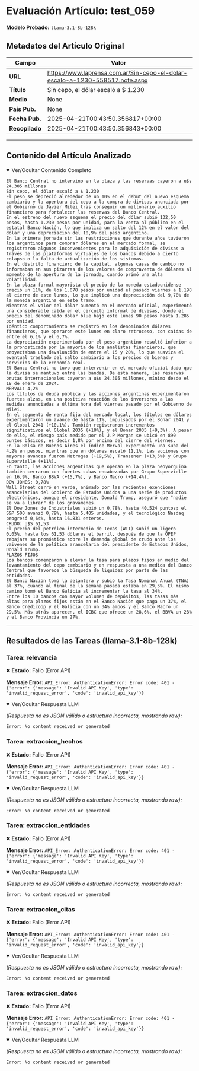 # Evaluación Artículo: test_059
**Modelo Probado:** `llama-3.1-8b-128k`

## Metadatos del Artículo Original

| Campo          | Valor                                      |
|----------------|--------------------------------------------|
| **URL**        | https://www.laprensa.com.ar/Sin-cepo-el-dolar-escalo-a-1230-558517.note.aspx           |
| **Título**     | Sin cepo, el dólar escaló a $ 1.230       |
| **Medio**      | None         |
| **País Pub.**  | None |
| **Fecha Pub.** | 2025-04-21T00:43:50.356817+00:00 |
| **Recopilado** | 2025-04-21T00:43:50.356843+00:00 |

---

## Contenido del Artículo Analizado

<details open>
<summary>Ver/Ocultar Contenido Completo</summary>

```text
El Banco Central no intervino en la plaza y las reservas cayeron a u$s 24.305 millones
Sin cepo, el dólar escaló a $ 1.230
El peso se depreció alrededor de un 10% en el debut del nuevo esquema cambiario y la apertura del cepo a la compra de divisas anunciada por el Gobierno de Javier Milei tras conseguir un millonario auxilio financiero para fortalecer las reservas del Banco Central.
En el estreno del nuevo esquema el precio del dólar subió 132,50 pesos, hasta 1.230 pesos por unidad, para la venta al público en el estatal Banco Nación, lo que implica un salto del 12% en el valor del dólar y una depreciación del 10,9% del peso argentino.
En la primera jornada sin las restricciones que durante años tuvieron los argentinos para comprar dólares en el mercado formal, se registraron algunos inconvenientes para la adquisición de divisas a través de las plataformas virtuales de los bancos debido a cierto colapso o la falta de actualización de los sistemas.
En el distrito financiero de la capital, algunas casas de cambio no informaban en sus pizarras de los valores de compraventa de dólares al momento de la apertura de la jornada, cuando primó una alta volatilidad.
En la plaza formal mayorista el precio de la moneda estadounidense creció un 11%, de los 1.078 pesos por unidad el pasado viernes a 1.198 al cierre de este lunes, lo que implicó una depreciación del 9,78% de la moneda argentina en este tramo.
Mientras el valor del dólar aumentó en el mercado oficial, experimentó una considerable caída en el circuito informal de divisas, donde el precio del denominado dólar blue bajó este lunes 90 pesos hasta 1.285 por unidad.
Idéntico comportamiento se registró en los denominados dólares financieros, que operaron este lunes en claro retroceso, con caídas de entre el 6,1% y el 6,7%.
La depreciación experimentada por el peso argentino resultó inferior a la pronosticada por la mayoría de los analistas financieros, que proyectaban una devaluación de entre el 15 y 20%, lo que suaviza el eventual traslado del salto cambiario a los precios de bienes y servicios de la economía real.
El Banco Central no tuvo que intervenir en el mercado oficial dado que la divisa se mantuvo entre las bandas. De esta manera, las reservas brutas internacionales cayeron a u$s 24.305 millones, mínimo desde el 18 de enero de 2024.
MERVAL: 4,2%
Los títulos de deuda pública y las acciones argentinas experimentaron fuertes alzas, en una positiva reacción de los inversores a las medidas anunciadas a última hora del viernes pasado por el Gobierno de Milei.
En el segmento de renta fija del mercado local, los títulos en dólares experimentaron un avance de hasta 11%, impulsados por el Bonar 2041 y el Global 2041 (+10,1%). También registraron incrementos significativos el Global 2035 (+10%), y el Bonar 2035 (+9,3%). A pesar de ello, el riesgo país medido por el J.P Morgan se ubicó en 890 puntos básicos, es decir 1,8% por encima del cierre del viernes.
En la Bolsa de Buenos Aires el índice Merval experimentó una suba del 4,2% en pesos, mientras que en dólares escaló 11,1%. Las acciones con mayores avances fueron Metrogas (+19,5%), Transener (+13,5%) y Grupo Supervielle (+11%).
En tanto, las acciones argentinas que operan en la plaza neoyorquina también cerraron con fuertes subas encabezadas por Grupo Supervielle en 16,9%, Banco BBVA (+15,7%), y Banco Macro (+14,4%).
DOW JONES: 0,78%
Wall Street cerró en verde, animado por las recientes exenciones arancelarias del Gobierno de Estados Unidos a una serie de productos electrónicos, aunque el presidente, Donald Trump, aseguró que "nadie se va a librar" de los gravámenes.
El Dow Jones de Industriales subió un 0,78%, hasta 40.524 puntos; el S&P 500 avanzó 0,79%, hasta 5.405 unidades, y el tecnológico Nasdaq progresó 0,64%, hasta 16.831 enteros.
CRUDO: U$S 61,53
El precio del petróleo intermedio de Texas (WTI) subió un ligero 0,05%, hasta los 61,53 dólares el barril, después de que la OPEP rebajara su pronóstico sobre la demanda global de crudo ante los vaivenes de la política arancelaria del presidente de Estados Unidos, Donald Trump.
PLAZOS FIJOS
Los bancos comenzaron a elevar la tasa para plazos fijos en medio del levantamiento del cepo cambiario y en respuesta a una medida del Banco Central que favorece la búsqueda de liquidez por parte de las entidades.
El Banco Nación tomó la delantera y subió la Tasa Nominal Anual (TNA) al 37%, cuando al final de la semana pasada estaba en 29,5%. El mismo camino tomó el Banco Galicia al incrementar la tasa al 34%.
Entre los 10 bancos con mayor volumen de depósitos, las tasas más altas para plazos fijos están en el Banco Nación que paga un 37%, el Banco Credicoop y el Galicia con un 34% ambos y el Banco Macro un 29,5%. Más atrás aparecen, el ICBC que ofrece un 28,6%, el BBVA un 28% y el Banco Provincia un 27%.
```
</details>

---

## Resultados de las Tareas (llama-3.1-8b-128k)

### Tarea: relevancia

❌ **Estado:** Fallo (Error API)

   **Mensaje Error:** `API_Error: AuthenticationError: Error code: 401 - {'error': {'message': 'Invalid API Key', 'type': 'invalid_request_error', 'code': 'invalid_api_key'}}`


<details open>
<summary>Ver/Ocultar Respuesta LLM</summary>

_(Respuesta no es JSON válido o estructura incorrecta, mostrando raw):_
```
Error: No content received or generated
```
</details>


### Tarea: extraccion_hechos

❌ **Estado:** Fallo (Error API)

   **Mensaje Error:** `API_Error: AuthenticationError: Error code: 401 - {'error': {'message': 'Invalid API Key', 'type': 'invalid_request_error', 'code': 'invalid_api_key'}}`


<details open>
<summary>Ver/Ocultar Respuesta LLM</summary>

_(Respuesta no es JSON válido o estructura incorrecta, mostrando raw):_
```
Error: No content received or generated
```
</details>


### Tarea: extraccion_entidades

❌ **Estado:** Fallo (Error API)

   **Mensaje Error:** `API_Error: AuthenticationError: Error code: 401 - {'error': {'message': 'Invalid API Key', 'type': 'invalid_request_error', 'code': 'invalid_api_key'}}`


<details open>
<summary>Ver/Ocultar Respuesta LLM</summary>

_(Respuesta no es JSON válido o estructura incorrecta, mostrando raw):_
```
Error: No content received or generated
```
</details>


### Tarea: extraccion_citas

❌ **Estado:** Fallo (Error API)

   **Mensaje Error:** `API_Error: AuthenticationError: Error code: 401 - {'error': {'message': 'Invalid API Key', 'type': 'invalid_request_error', 'code': 'invalid_api_key'}}`


<details open>
<summary>Ver/Ocultar Respuesta LLM</summary>

_(Respuesta no es JSON válido o estructura incorrecta, mostrando raw):_
```
Error: No content received or generated
```
</details>


### Tarea: extraccion_datos

❌ **Estado:** Fallo (Error API)

   **Mensaje Error:** `API_Error: AuthenticationError: Error code: 401 - {'error': {'message': 'Invalid API Key', 'type': 'invalid_request_error', 'code': 'invalid_api_key'}}`


<details open>
<summary>Ver/Ocultar Respuesta LLM</summary>

_(Respuesta no es JSON válido o estructura incorrecta, mostrando raw):_
```
Error: No content received or generated
```
</details>
